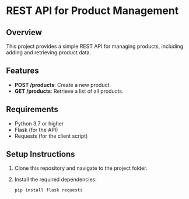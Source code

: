 # REST API for Product Management

## Overview
This project provides a simple REST API for managing products, including adding and retrieving product data.

## Features
- **POST /products**: Create a new product.
- **GET /products**: Retrieve a list of all products.

## Requirements
- Python 3.7 or higher
- Flask (for the API)
- Requests (for the client script)

## Setup Instructions

1. Clone this repository and navigate to the project folder.

2. Install the required dependencies:
   ```bash
   pip install flask requests
